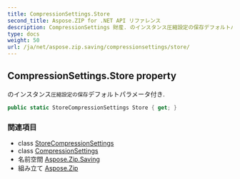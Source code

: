 ```yaml
---
title: CompressionSettings.Store
second_title: Aspose.ZIP for .NET API リファレンス
description: CompressionSettings 財産. のインスタンス圧縮設定の保存デフォルトパラメータ付き.
type: docs
weight: 50
url: /ja/net/aspose.zip.saving/compressionsettings/store/
---
```

## CompressionSettings.Store property

のインスタンス`圧縮設定の保存`デフォルトパラメータ付き.

```csharp
public static StoreCompressionSettings Store { get; }
```

### 関連項目

* class [StoreCompressionSettings](../../storecompressionsettings/)
* class [CompressionSettings](../)
* 名前空間 [Aspose.Zip.Saving](../../compressionsettings/)
* 組み立て [Aspose.Zip](../../../)


